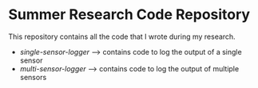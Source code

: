 # Summer Research Code Repository

This repository contains all the code that I wrote during my research.

- *single-sensor-logger* --> contains code to log the output of a single sensor
- *multi-sensor-logger* --> contains code to log the output of multiple sensors